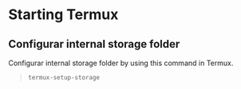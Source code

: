 
# Starting Termux

## Configurar internal storage folder

Configurar internal storage folder by using this command in Termux.

> ~~~
> termux-setup-storage
> ~~~
